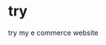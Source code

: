  # try    
try my e commerce website
                                                   
                       
                                     
                                                       
                                                                                                                                                  
         
